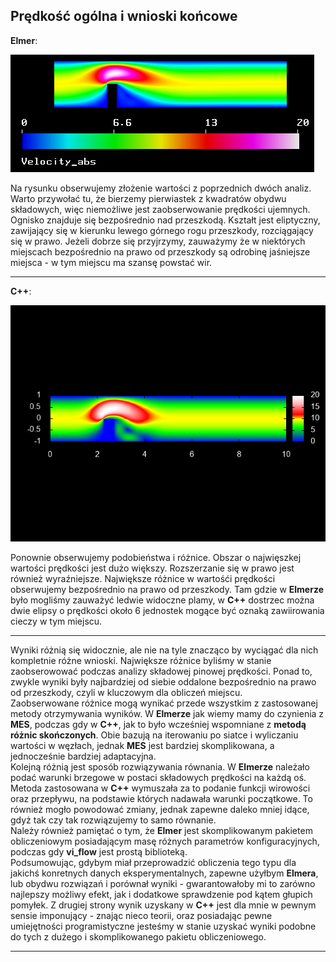 ## Prędkość ogólna i wnioski końcowe
**Elmer**:  

![elmer_v_abs](https://github.com/Dorrin93/mes-projekt/blob/master/sprawozdanie/elmer_v_a.png?raw=true)

Na rysunku obserwujemy złożenie wartości z poprzednich dwóch analiz. Warto przywołać tu, że bierzemy pierwiastek z kwadratów obydwu składowych, więc niemożliwe jest zaobserwowanie prędkości ujemnych. Ognisko znajduje się bezpośrednio nad przeszkodą. Kształt jest eliptyczny, zawijający się w kierunku lewego górnego rogu przeszkody, rozciągający się w prawo. Jeżeli dobrze się przyjrzymy, zauważymy że w niektórych miejscach bezpośrednio na prawo od przeszkody są odrobinę jaśniejsze miejsca - w tym miejscu ma szansę powstać wir.
***
**C++**:

![cpp_v_abs](https://github.com/Dorrin93/mes-projekt/blob/master/sprawozdanie/velocity_abs.png?raw=true)
  
Ponownie obserwujemy podobieństwa i różnice. Obszar o najwięszkej wartości prędkości jest dużo większy. Rozszerzanie się w prawo jest również wyraźniejsze. Największe różnice w wartośći prędkości obserwujemy bezpośrednio na prawo od przeszkody. Tam gdzie w **Elmerze** było mogliśmy zauważyć ledwie widoczne plamy, w **C++** dostrzec można dwie elipsy o prędkości około 6 jednostek mogące być oznaką zawiirowania cieczy w tym miejscu.
***
Wyniki różnią się widocznie, ale nie na tyle znacząco by wyciągać dla nich kompletnie różne wnioski. Największe różnice byliśmy w stanie zaobserowować podczas analizy składowej pinowej prędkości. Ponad to, zwykle wyniki były najbardziej od siebie oddalone bezpośrednio na prawo od przeszkody, czyli w kluczowym dla obliczeń miejscu.  
Zaobserwowane różnice mogą wynikać przede wszystkim z zastosowanej metody otrzymywania wyników. W **Elmerze** jak wiemy mamy do czynienia z **MES**, podczas gdy w **C++**, jak to było wcześniej wspomniane z **metodą różnic skończonych**.  Obie bazują na iterowaniu po siatce i wyliczaniu wartości w węzłach, jednak **MES** jest bardziej skomplikowana, a jednocześnie bardziej adaptacyjna.  
Kolejną różnią jest sposób rozwiązywania równania. W **Elmerze** należało podać warunki brzegowe w postaci składowych prędkości na każdą oś. Metoda zastosowana w **C++** wymuszała za to podanie funkcji wirowości oraz przepływu, na podstawie których nadawała warunki początkowe. To również mogło powodować zmiany, jednak zapewne daleko mniej idące, gdyż tak czy tak rozwiązujemy to samo równanie.  
Należy również pamiętać o tym, że **Elmer** jest skomplikowanym pakietem obliczeniowym posiadającym masę różnych parametrów konfiguracyjnych, podczas gdy **vi_flow** jest prostą biblioteką.  
Podsumowując, gdybym miał przeprowadzić obliczenia tego typu dla jakichś konretnych danych eksperymentalnych, zapewne użyłbym **Elmera**, lub obydwu rozwiązań i porównał wyniki - gwarantowałoby mi to zarówno najlepszy możliwy efekt, jak i dodatkowe sprawdzenie pod kątem głupich pomyłek. Z drugiej strony wynik uzyskany w **C++** jest dla mnie w pewnym sensie imponujący - znając nieco teorii, oraz posiadając pewne umiejętności programistyczne jesteśmy w stanie uzyskać wyniki podobne do tych z dużego i skomplikowanego pakietu obliczeniowego.
***